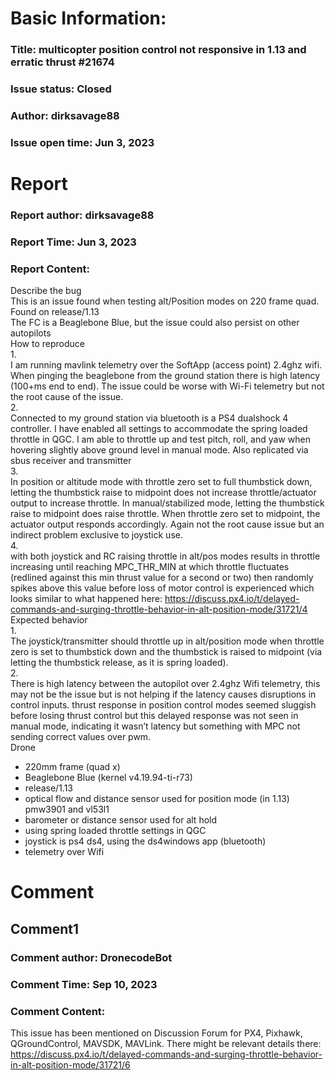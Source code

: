 # Basic Information:
### Title:  multicopter position control not responsive in 1.13 and erratic thrust  #21674 
### Issue status: Closed
### Author: dirksavage88
### Issue open time: Jun 3, 2023
# Report
### Report author: dirksavage88
### Report Time: Jun 3, 2023
### Report Content:   
Describe the bug  
This is an issue found when testing alt/Position modes on 220 frame quad. Found on release/1.13  
The FC is a Beaglebone Blue, but the issue could also persist on other autopilots  
How to reproduce  
1.    
I am running mavlink telemetry over the SoftApp (access point) 2.4ghz wifi. When pinging the beaglebone from the ground station there is high latency (100+ms end to end).  The issue could be worse with Wi-Fi telemetry but not the root cause of the issue.    
2.    
Connected to my ground station via bluetooth is a PS4 dualshock 4 controller. I have enabled all settings to accommodate the spring loaded throttle in QGC. I am able to throttle up and test pitch, roll, and  yaw when hovering slightly above ground level in manual mode. Also replicated via sbus receiver and transmitter    
3.    
In position or altitude mode with throttle zero set to full thumbstick down, letting the thumbstick raise to midpoint does not increase throttle/actuator output to increase throttle. In manual/stabilized mode, letting the thumbstick raise to midpoint does raise throttle. When throttle zero set to midpoint, the actuator output responds accordingly. Again not the root cause issue but an indirect problem exclusive to joystick use.    
4.    
with both joystick and RC raising throttle in alt/pos modes results in throttle increasing until reaching MPC_THR_MIN at which throttle fluctuates (redlined against this min thrust value for a second or two) then randomly spikes above this value before loss of motor control is experienced which looks similar to what happened here: https://discuss.px4.io/t/delayed-commands-and-surging-throttle-behavior-in-alt-position-mode/31721/4    
Expected behavior  
1.    
The joystick/transmitter should throttle up in alt/position mode when throttle zero is set to thumbstick down and the thumbstick is raised to midpoint (via letting the thumbstick release, as it is spring loaded).    
2.    
There is high latency between the autopilot over 2.4ghz Wifi telemetry, this may not be the issue but is not helping if the latency causes disruptions in control inputs.  thrust response in position control modes seemed sluggish before losing thrust control but this delayed response was not seen in manual mode, indicating it wasn’t latency but something with MPC not sending correct values over pwm.    
Drone  
- 220mm frame (quad x)  
- Beaglebone Blue (kernel v4.19.94-ti-r73)  
- release/1.13  
- optical flow and distance sensor used for position mode (in 1.13) pmw3901 and vl53l1  
- barometer or distance sensor used for alt hold  
- using spring loaded throttle settings in QGC  
- joystick is ps4 ds4, using the ds4windows app (bluetooth)  
- telemetry over Wifi  

# Comment
## Comment1
### Comment author: DronecodeBot
### Comment Time: Sep 10, 2023
### Comment Content:   
This issue has been mentioned on Discussion Forum for PX4, Pixhawk, QGroundControl, MAVSDK, MAVLink. There might be relevant details there:  
https://discuss.px4.io/t/delayed-commands-and-surging-throttle-behavior-in-alt-position-mode/31721/6  
